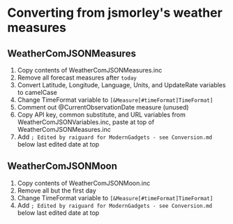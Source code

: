 # Converting from jsmorley's weather measures

## WeatherComJSONMeasures

1. Copy contents of WeatherComJSONMeasures.inc
2. Remove all forecast measures after `today`
3. Convert Latitude, Longitude, Language, Units, and UpdateRate variables to camelCase
4. Change TimeFormat variable to `[&Measure[#timeFormat]TimeFormat]`
5. Comment out @CurrentObservationDate measure (unused)
6. Copy API key, common substitute, and URL variables from WeatherComJSONVariables.inc, paste at top of WeatherComJSONMeasures.inc
7. Add `; Edited by raiguard for ModernGadgets - see Conversion.md` below last edited date at top

## WeatherComJSONMoon

1. Copy contents of WeatherComJSONMoon.inc
2. Remove all but the first day
3. Change TimeFormat variable to `[&Measure[#timeFormat]TimeFormat]`
4. Add `; Edited by raiguard for ModernGadgets - see Conversion.md` below last edited date at top
